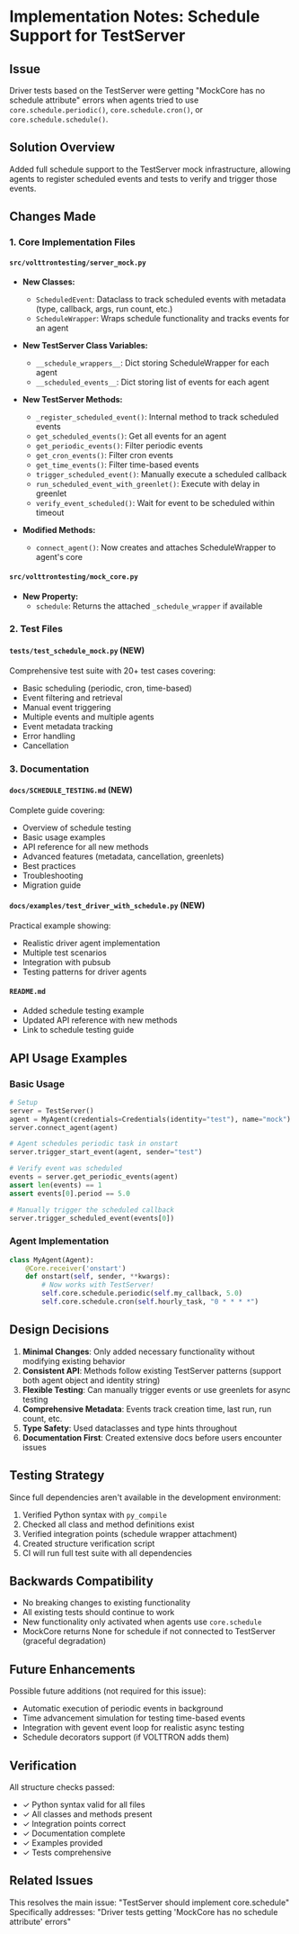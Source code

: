 # Implementation Notes: Schedule Support for TestServer

## Issue
Driver tests based on the TestServer were getting "MockCore has no schedule attribute" errors when agents tried to use `core.schedule.periodic()`, `core.schedule.cron()`, or `core.schedule.schedule()`.

## Solution Overview
Added full schedule support to the TestServer mock infrastructure, allowing agents to register scheduled events and tests to verify and trigger those events.

## Changes Made

### 1. Core Implementation Files

#### `src/volttrontesting/server_mock.py`
- **New Classes:**
  - `ScheduledEvent`: Dataclass to track scheduled events with metadata (type, callback, args, run count, etc.)
  - `ScheduleWrapper`: Wraps schedule functionality and tracks events for an agent
  
- **New TestServer Class Variables:**
  - `__schedule_wrappers__`: Dict storing ScheduleWrapper for each agent
  - `__scheduled_events__`: Dict storing list of events for each agent

- **New TestServer Methods:**
  - `_register_scheduled_event()`: Internal method to track scheduled events
  - `get_scheduled_events()`: Get all events for an agent
  - `get_periodic_events()`: Filter periodic events
  - `get_cron_events()`: Filter cron events
  - `get_time_events()`: Filter time-based events
  - `trigger_scheduled_event()`: Manually execute a scheduled callback
  - `run_scheduled_event_with_greenlet()`: Execute with delay in greenlet
  - `verify_event_scheduled()`: Wait for event to be scheduled within timeout

- **Modified Methods:**
  - `connect_agent()`: Now creates and attaches ScheduleWrapper to agent's core

#### `src/volttrontesting/mock_core.py`
- **New Property:**
  - `schedule`: Returns the attached `_schedule_wrapper` if available

### 2. Test Files

#### `tests/test_schedule_mock.py` (NEW)
Comprehensive test suite with 20+ test cases covering:
- Basic scheduling (periodic, cron, time-based)
- Event filtering and retrieval
- Manual event triggering
- Multiple events and multiple agents
- Event metadata tracking
- Error handling
- Cancellation

### 3. Documentation

#### `docs/SCHEDULE_TESTING.md` (NEW)
Complete guide covering:
- Overview of schedule testing
- Basic usage examples
- API reference for all new methods
- Advanced features (metadata, cancellation, greenlets)
- Best practices
- Troubleshooting
- Migration guide

#### `docs/examples/test_driver_with_schedule.py` (NEW)
Practical example showing:
- Realistic driver agent implementation
- Multiple test scenarios
- Integration with pubsub
- Testing patterns for driver agents

#### `README.md`
- Added schedule testing example
- Updated API reference with new methods
- Link to schedule testing guide

## API Usage Examples

### Basic Usage
```python
# Setup
server = TestServer()
agent = MyAgent(credentials=Credentials(identity="test"), name="mock")
server.connect_agent(agent)

# Agent schedules periodic task in onstart
server.trigger_start_event(agent, sender="test")

# Verify event was scheduled
events = server.get_periodic_events(agent)
assert len(events) == 1
assert events[0].period == 5.0

# Manually trigger the scheduled callback
server.trigger_scheduled_event(events[0])
```

### Agent Implementation
```python
class MyAgent(Agent):
    @Core.receiver('onstart')
    def onstart(self, sender, **kwargs):
        # Now works with TestServer!
        self.core.schedule.periodic(self.my_callback, 5.0)
        self.core.schedule.cron(self.hourly_task, "0 * * * *")
```

## Design Decisions

1. **Minimal Changes**: Only added necessary functionality without modifying existing behavior
2. **Consistent API**: Methods follow existing TestServer patterns (support both agent object and identity string)
3. **Flexible Testing**: Can manually trigger events or use greenlets for async testing
4. **Comprehensive Metadata**: Events track creation time, last run, run count, etc.
5. **Type Safety**: Used dataclasses and type hints throughout
6. **Documentation First**: Created extensive docs before users encounter issues

## Testing Strategy

Since full dependencies aren't available in the development environment:
1. Verified Python syntax with `py_compile`
2. Checked all class and method definitions exist
3. Verified integration points (schedule wrapper attachment)
4. Created structure verification script
5. CI will run full test suite with all dependencies

## Backwards Compatibility

- No breaking changes to existing functionality
- All existing tests should continue to work
- New functionality only activated when agents use `core.schedule`
- MockCore returns None for schedule if not connected to TestServer (graceful degradation)

## Future Enhancements

Possible future additions (not required for this issue):
- Automatic execution of periodic events in background
- Time advancement simulation for testing time-based events
- Integration with gevent event loop for realistic async testing
- Schedule decorators support (if VOLTTRON adds them)

## Verification

All structure checks passed:
- ✓ Python syntax valid for all files
- ✓ All classes and methods present
- ✓ Integration points correct
- ✓ Documentation complete
- ✓ Examples provided
- ✓ Tests comprehensive

## Related Issues

This resolves the main issue: "TestServer should implement core.schedule"
Specifically addresses: "Driver tests getting 'MockCore has no schedule attribute' errors"
